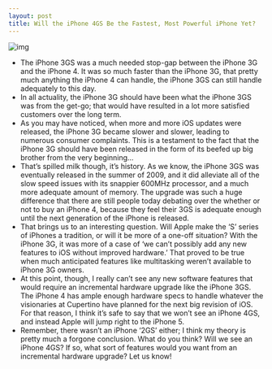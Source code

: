```yaml
---
layout: post
title: Will the iPhone 4GS Be the Fastest, Most Powerful iPhone Yet?
---
```

![img](http://media.idownloadblog.com/wp-content/uploads/2010/11/iPhone-4GS.jpg)
* The iPhone 3GS was a much needed stop-gap between the iPhone 3G and the iPhone 4. It was so much faster than the iPhone 3G, that pretty much anything the iPhone 4 can handle, the iPhone 3GS can still handle adequately to this day.
* In all actuality, the iPhone 3G should have been what the iPhone 3GS was from the get-go; that would have resulted in a lot more satisfied customers over the long term.
* As you may have noticed, when more and more iOS updates were released, the iPhone 3G became slower and slower, leading to numerous consumer complaints. This is a testament to the fact that the iPhone 3G should have been released in the form of its beefed up big brother from the very beginning…
* That’s spilled milk though, it’s history. As we know, the iPhone 3GS was eventually released in the summer of 2009, and it did alleviate all of the slow speed issues with its snappier 600MHz processor, and a much more adequate amount of memory. The upgrade was such a huge difference that there are still people today debating over the whether or not to buy an iPhone 4, because they feel their 3GS is adequate enough until the next generation of the iPhone is released.
* That brings us to an interesting question. Will Apple make the ‘S’ series of iPhones a tradition, or will it be more of a one-off situation? With the iPhone 3G, it was more of a case of ‘we can’t possibly add any new features to iOS without improved hardware.’ That proved to be true when much anticipated features like multitasking weren’t available to iPhone 3G owners.
* At this point, though, I really can’t see any new software features that would require an incremental hardware upgrade like the iPhone 3GS. The iPhone 4 has ample enough hardware specs to handle whatever the visionaries at Cupertino have planned for the next big revision of iOS. For that reason, I think it’s safe to say that we won’t see an iPhone 4GS, and instead Apple will jump right to the iPhone 5.
* Remember, there wasn’t an iPhone ‘2GS’ either; I think my theory is pretty much a forgone conclusion. What do you think? Will we see an iPhone 4GS? If so, what sort of features would you want from an incremental hardware upgrade? Let us know!

